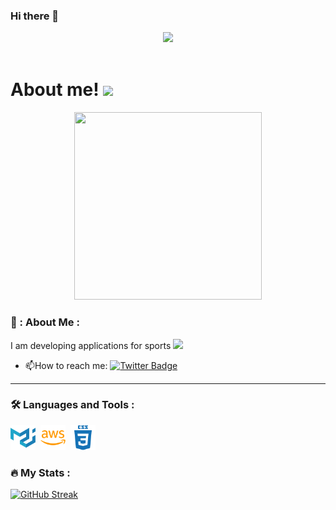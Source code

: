 ### Hi there 👋

<div id="header" align="center">

<img src="https://media.giphy.com/media/Q7SKqn3G97xpmfSOvG/giphy.gif" width="100"/>
</div> 
<img src="https://komarev.com/ghpvc/?username=camilasanchezzzz380&style=flat-square&color=blue" alt=""/>

<h1>
  About me!
<img src="https://media.giphy.com/media/hvRJCLFzcasrR4ia7z/giphy.gif" width="30px"/>
</h1>
<div align="center">
<img src="https://media.giphy.com/media/f3CtEsJ72j86DIumaJ/giphy.gif"width="300" height="300"/>
</div>

### :hugs: : About Me :

I am developing applications for sports  <img src="https://media.giphy.com/media/xUPGct4LThsOiwJg3K/giphy.gif" width="30"> 
- :mailbox:How to reach me: [![Twitter Badge](https://img.shields.io/badge/-twitter-blue?style=flat&logo=Twitter&logoColor=white)](https://twitter.com/TraceyGuaydaca8)

--- 

### :hammer_and_wrench: Languages and Tools :
<div>
<img src="https://github.com/devicons/devicon/blob/master/icons/materialui/materialui-original.svg" title="Material UI" alt="Material UI" width="40" height="40"/>&nbsp;
<img src="https://github.com/devicons/devicon/blob/master/icons/amazonwebservices/amazonwebservices-plain-wordmark.svg" title="AWS" alt="AWS" width="40" height="40"/>&nbsp;
<img src="https://github.com/devicons/devicon/blob/master/icons/css3/css3-plain-wordmark.svg"  title="CSS3" alt="CSS" width="40" height="40"/>&nbsp;
</div> 

### :fire: My Stats :

[![GitHub Streak](http://github-readme-streak-stats.herokuapp.com?user=camilasanchezzzz380&theme=dark&background=000000)](https://git.io/streak-stats) 
